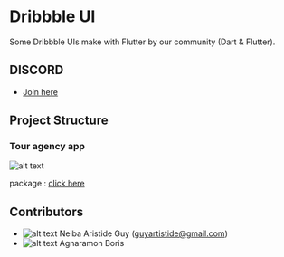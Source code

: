 # Dribbble UI

Some Dribbble UIs make with Flutter by our community (Dart & Flutter).

## DISCORD

- [Join here](https://discord.gg/djAshMS)

## Project Structure

### Tour agency app

![alt text](https://cdn.dribbble.com/users/1633085/screenshots/5855517/tour_agency_app_4x.jpg?compress=1&resize=1200x900 "Screens shot")

package : [click here]()

## Contributors

* ![alt text](https://avatars3.githubusercontent.com/u/10440922?s=30&u=3bf32b55ee4473fe0ce7bdb9de639538941e491a&v=4 "Neiba Avatar" ) Neiba Aristide Guy (guyartistide@gmail.com)
* ![alt text](https://avatars3.githubusercontent.com/u/10440922?s=30&u=3bf32b55ee4473fe0ce7bdb9de639538941e491a&v=4 "Agnaramon Avatar" ) Agnaramon Boris